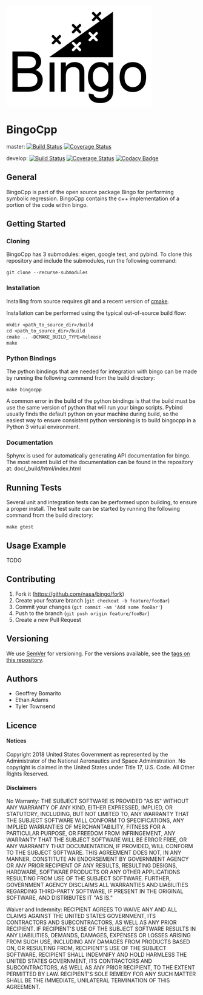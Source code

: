 ![Bingo Logo](media/logo.png)

# BingoCpp

master: [![Build Status](https://travis-ci.com/nasa/bingocpp.svg?branch=master)](https://travis-ci.com/nasa/bingocpp) [![Coverage Status](https://coveralls.io/repos/github/nasa/bingocpp/badge.svg?branch=master)](https://coveralls.io/github/nasa/bingocpp?branch=master)

develop: [![Build Status](https://travis-ci.com/nasa/bingocpp.svg?branch=develop)](https://travis-ci.com/nasa/bingocpp) [![Coverage Status](https://coveralls.io/repos/github/nasa/bingocpp/badge.svg?branch=develop)](https://coveralls.io/github/nasa/bingocpp?branch=develop) [![Codacy Badge](https://api.codacy.com/project/badge/Grade/ccd11c4092544eaca355722cea87272e)](https://www.codacy.com/app/bingo_developers/bingocpp?utm_source=github.com&amp;utm_medium=referral&amp;utm_content=nasa/bingocpp&amp;utm_campaign=Badge_Grade)

## General
BingoCpp is part of the open source package Bingo for performing symbolic 
regression.  BingoCpp contains the c++ implementation of a portion of the code 
within bingo. 

## Getting Started

### Cloning
BingoCpp has 3 submodules: eigen, google test, and pybind.  To clone this 
repository and include the submodules, run the following command:
```
git clone --recurse-submodules
```

### Installation
Installing from source requires git and a recent version of 
[cmake](https://cmake.org/).

Installation can be performed using the typical out-of-source build flow:
```
mkdir <path_to_source_dir>/build
cd <path_to_source_dir>/build
cmake .. -DCMAKE_BUILD_TYPE=Release
make
```

### Python Bindings
The python bindings that are needed for integration with bingo can be made by 
running the following commend from the build directory:
```
make bingocpp
```

A common error in the build of the python bindings is that the build must be 
use the same version of python that will run your bingo scripts.  Pybind 
usually finds the default python on your machine during build, so the easiest 
way to ensure consistent python versioning is to build bingocpp in a Python 3 
virtual environment.

### Documentation
Sphynx is used for automatically generating API documentation for bingo. The 
most recent build of the documentation can be found in the repository at: 
doc/_build/html/index.html 

## Running Tests
Several unit and integration tests can be performed upon building, to ensure a 
proper install.  The test suite can be started by running the following command
from the build directory:
```
make gtest
```

## Usage Example
TODO

## Contributing
1. Fork it (<https://github.com/nasa/bingo/fork>)
2. Create your feature branch (`git checkout -b feature/fooBar`)
3. Commit your changes (`git commit -am 'Add some fooBar'`)
4. Push to the branch (`git push origin feature/fooBar`)
5. Create a new Pull Request

## Versioning
We use [SemVer](http://semver.org/) for versioning. For the versions available, 
see the [tags on this repository](https://github.com/nasa/bingocpp/tags). 

## Authors
  * Geoffrey Bomarito
  * Ethan Adams
  * Tyler Townsend
  
## Licence 
#### Notices
Copyright 2018 United States Government as represented by the Administrator of 
the National Aeronautics and Space Administration. No copyright is claimed in 
the United States under Title 17, U.S. Code. All Other Rights Reserved.
 
#### Disclaimers
No Warranty: THE SUBJECT SOFTWARE IS PROVIDED "AS IS" WITHOUT ANY WARRANTY OF 
ANY KIND, EITHER EXPRESSED, IMPLIED, OR STATUTORY, INCLUDING, BUT NOT LIMITED 
TO, ANY WARRANTY THAT THE SUBJECT SOFTWARE WILL CONFORM TO SPECIFICATIONS, ANY 
IMPLIED WARRANTIES OF MERCHANTABILITY, FITNESS FOR A PARTICULAR PURPOSE, OR 
FREEDOM FROM INFRINGEMENT, ANY WARRANTY THAT THE SUBJECT SOFTWARE WILL BE ERROR 
FREE, OR ANY WARRANTY THAT DOCUMENTATION, IF PROVIDED, WILL CONFORM TO THE 
SUBJECT SOFTWARE. THIS AGREEMENT DOES NOT, IN ANY MANNER, CONSTITUTE AN 
ENDORSEMENT BY GOVERNMENT AGENCY OR ANY PRIOR RECIPIENT OF ANY RESULTS, 
RESULTING DESIGNS, HARDWARE, SOFTWARE PRODUCTS OR ANY OTHER APPLICATIONS 
RESULTING FROM USE OF THE SUBJECT SOFTWARE.  FURTHER, GOVERNMENT AGENCY 
DISCLAIMS ALL WARRANTIES AND LIABILITIES REGARDING THIRD-PARTY SOFTWARE, IF 
PRESENT IN THE ORIGINAL SOFTWARE, AND DISTRIBUTES IT "AS IS." 
 
Waiver and Indemnity:  RECIPIENT AGREES TO WAIVE ANY AND ALL CLAIMS AGAINST THE 
UNITED STATES GOVERNMENT, ITS CONTRACTORS AND SUBCONTRACTORS, AS WELL AS ANY 
PRIOR RECIPIENT.  IF RECIPIENT'S USE OF THE SUBJECT SOFTWARE RESULTS IN ANY 
LIABILITIES, DEMANDS, DAMAGES, EXPENSES OR LOSSES ARISING FROM SUCH USE, 
INCLUDING ANY DAMAGES FROM PRODUCTS BASED ON, OR RESULTING FROM, RECIPIENT'S USE 
OF THE SUBJECT SOFTWARE, RECIPIENT SHALL INDEMNIFY AND HOLD HARMLESS THE UNITED 
STATES GOVERNMENT, ITS CONTRACTORS AND SUBCONTRACTORS, AS WELL AS ANY PRIOR 
RECIPIENT, TO THE EXTENT PERMITTED BY LAW.  RECIPIENT'S SOLE REMEDY FOR ANY 
SUCH MATTER SHALL BE THE IMMEDIATE, UNILATERAL TERMINATION OF THIS AGREEMENT.

